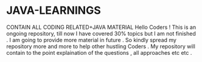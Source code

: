 # JAVA-LEARNINGS
CONTAIN ALL CODING RELATED+JAVA MATERIAL
Hello Coders ! This is an ongoing repository, till now I have covered 30% topics but I am not finished . I am going to provide more material in 
future . So kindly spread my repository more and more to help other hustling Coders .
My  repository will contain to the point explaination of the questions , all approaches etc etc .

